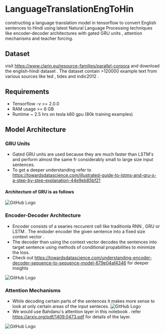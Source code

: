 # LanguageTranslationEngToHin
constructing a language translation model in tensorflow to convert English sentences to Hindi using latest Natural Language Processing techniques like encoder-decoder architectures with gated GRU units , attention mechanisms and teacher forcing.
## Dataset 
visit https://www.clarin.eu/resource-families/parallel-corpora and download the english-hindi dataset . The dataset contain >120000 example text from various sources like ted , tides and indic2012 .
## Requirements
* Tensorflow -v >= 2.0.0
* RAM usage >= 6 GB
* Runtime ~ 2.5 hrs on tesla k80 gpu (80k training examples)
## Model Architecture
### GRU Units
   * Gated GRU units are used because they are much faster than LSTM's and perform almost the same fr considerably small to large size input sentences.
   * To get a deeper understanding refer to https://towardsdatascience.com/illustrated-guide-to-lstms-and-gru-s-a-step-by-step-explanation-44e9eb85bf21
   #### Architecture of GRU is as follows
![GitHub Logo](https://colah.github.io/posts/2015-08-Understanding-LSTMs/img/LSTM3-var-GRU.png)
### Encoder-Decoder Architecture
   * Encoder consists of a searies reccurent cell like traditionla RNN , GRU or LSTM . The endoder encoder the given sentence into a fixed size context vector .
   * The decoder then using the context vector decodes the sentences into target sentence using methods of conditional propabilities to minimize the loss.
   * Check out https://towardsdatascience.com/understanding-encoder-decoder-sequence-to-sequence-model-679e04af4346 for deeper insights
   
   ![GitHub Logo](https://blog.dataiku.com/hubfs/encoder%20decoder%20NLP%20architecture.png)
 
 ### Attention Mechanisms
   * While decoding certain parts of the sentences it makes more sense to look at only certain areas of the input senteces.
   ![GitHub Logo](https://3qeqpr26caki16dnhd19sv6by6v-wpengine.netdna-ssl.com/wp-content/uploads/2017/10/Depiction-of-Global-Attention-in-an-Encoder-Decoder-Recurrent-Neural-Network.png)
   * We would use Bahdanu's attention layer in this notebook . refer https://arxiv.org/pdf/1409.0473.pdf for details of the layer.
   
   
   ![GitHub Logo](https://image.slidesharecdn.com/attentionmechanism-180209134411/95/attention-mechanismseq2seq-7-638.jpg?cb=1518184094)
     


